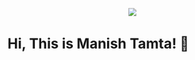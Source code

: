  <div id="header" align="center">
    <img src="https://user-images.githubusercontent.com/10498744/210012254-234538ff-d198-48aa-8964-37e6fd45d227.gif" width="auto"/>
  </div>
  
  
  
  # Hi, This is Manish Tamta! 👋
